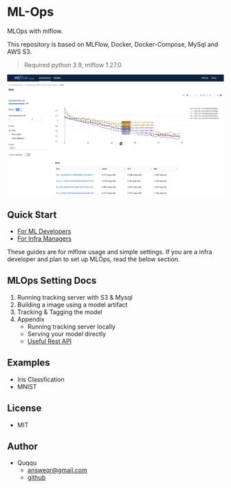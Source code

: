 # ML-Ops

MLOps with mlflow.

This repository is based on MLFlow, Docker, Docker-Compose, MySql and AWS S3.

> Required python 3.9, mlflow 1.27.0

<div align="center">
    <img src="imgs/compare_metric.png" width=700>
</div>

## Quick Start
- [For ML Developers](client/README.md)
- [For Infra Managers](server/README.md)

These guides are for mlflow usage and simple settings. If you are a infra developer and plan to set up MLOps, read the below section. 

## MLOps Setting Docs
1. Running tracking server with S3 & Mysql
2. Building a image using a model artifact 
3. Tracking & Tagging the model
4. Appendix
    - Running tracking server locally
    - Serving your model directly
    - [Useful Rest API](Docs/4.%20Appendix/RestAPI.md)

## Examples
- Iris Classfication
- MNIST

## License
- MIT

## Author
- Quqqu
    - answeqr@gmail.com
    - [github](https://github.com/QuqqU)
